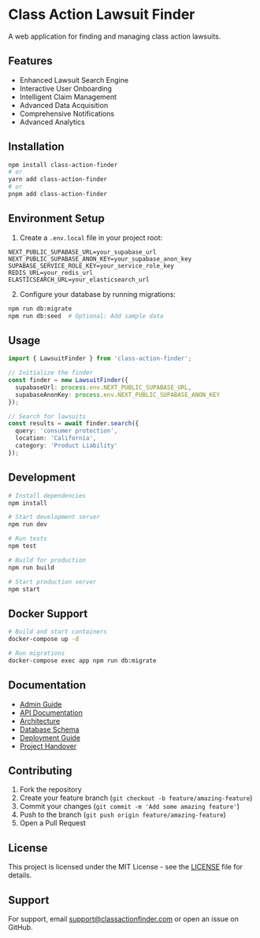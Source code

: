 # Class Action Lawsuit Finder

A web application for finding and managing class action lawsuits.

## Features

- Enhanced Lawsuit Search Engine
- Interactive User Onboarding
- Intelligent Claim Management
- Advanced Data Acquisition
- Comprehensive Notifications
- Advanced Analytics

## Installation

```bash
npm install class-action-finder
# or
yarn add class-action-finder
# or
pnpm add class-action-finder
```

## Environment Setup

1. Create a `.env.local` file in your project root:

```env
NEXT_PUBLIC_SUPABASE_URL=your_supabase_url
NEXT_PUBLIC_SUPABASE_ANON_KEY=your_supabase_anon_key
SUPABASE_SERVICE_ROLE_KEY=your_service_role_key
REDIS_URL=your_redis_url
ELASTICSEARCH_URL=your_elasticsearch_url
```

2. Configure your database by running migrations:

```bash
npm run db:migrate
npm run db:seed  # Optional: Add sample data
```

## Usage

```typescript
import { LawsuitFinder } from 'class-action-finder';

// Initialize the finder
const finder = new LawsuitFinder({
  supabaseUrl: process.env.NEXT_PUBLIC_SUPABASE_URL,
  supabaseAnonKey: process.env.NEXT_PUBLIC_SUPABASE_ANON_KEY
});

// Search for lawsuits
const results = await finder.search({
  query: 'consumer protection',
  location: 'California',
  category: 'Product Liability'
});
```

## Development

```bash
# Install dependencies
npm install

# Start development server
npm run dev

# Run tests
npm test

# Build for production
npm run build

# Start production server
npm start
```

## Docker Support

```bash
# Build and start containers
docker-compose up -d

# Run migrations
docker-compose exec app npm run db:migrate
```

## Documentation

- [Admin Guide](docs/admin-guide.md)
- [API Documentation](docs/api-documentation.yaml)
- [Architecture](docs/architecture_diagram.md)
- [Database Schema](docs/database-schema.md)
- [Deployment Guide](docs/deployment-maintenance-guide.md)
- [Project Handover](docs/project-handover.md)

## Contributing

1. Fork the repository
2. Create your feature branch (`git checkout -b feature/amazing-feature`)
3. Commit your changes (`git commit -m 'Add some amazing feature'`)
4. Push to the branch (`git push origin feature/amazing-feature`)
5. Open a Pull Request

## License

This project is licensed under the MIT License - see the [LICENSE](LICENSE) file for details.

## Support

For support, email support@classactionfinder.com or open an issue on GitHub.
